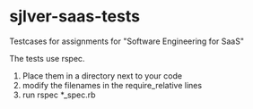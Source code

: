 sjlver-saas-tests
=================

Testcases for assignments for "Software Engineering for SaaS"

The tests use rspec.

1. Place them in a directory next to your code
2. modify the filenames in the require_relative lines
3. run rspec *_spec.rb
